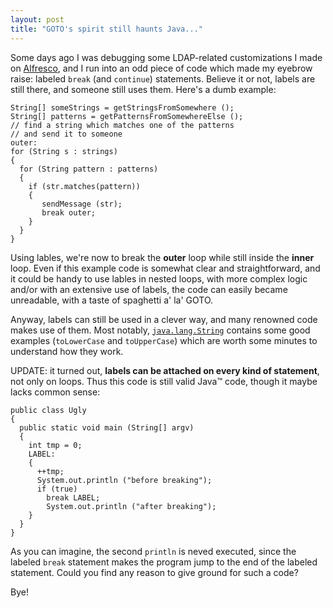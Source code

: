 ```yaml
---
layout: post
title: "GOTO's spirit still haunts Java..."
---
```

Some days ago I was debugging some LDAP-related customizations I made on <a title="Alfresco ECM" href="http://www.alfresco.com" target="_blank">Alfresco</a>, and I run into an odd piece of code which made my eyebrow raise: labeled <code>break</code> (and <code>continue</code>) statements. Believe it or not, labels are still there, and someone still uses them. Here's a dumb example:


    String[] someStrings = getStringsFromSomewhere ();
    String[] patterns = getPatternsFromSomewhereElse ();
    // find a string which matches one of the patterns
    // and send it to someone
    outer:
    for (String s : strings)
    {
      for (String pattern : patterns)
      {
        if (str.matches(pattern))
        {
           sendMessage (str);
           break outer;
        }
      }
    }



Using lables, we're now to break the <strong>outer</strong> loop while still inside the <strong>inner</strong> loop. Even if this example code is somewhat clear and straightforward, and it could be handy to use lables in nested loops, with more complex logic and/or with an extensive use of labels, the code can easily became unreadable, with a taste of spaghetti a' la' GOTO.

Anyway, labels can still be used in a clever way, and many renowned code makes use of them. Most notably, <a title="String class sources" href="http://docjar.org/html/api/java/lang/String.java.html" target="_blank"><code>java.lang.String</code></a> contains some good examples (<code>toLowerCase</code> and <code>toUpperCase</code>) which are worth some minutes to understand how they work.

UPDATE:
it turned out, <b>labels can be attached on every kind of statement</b>, not only on loops. Thus this code is still valid Java&trade; code, though it maybe lacks common sense:


    public class Ugly
    {
      public static void main (String[] argv)
      {
        int tmp = 0;
        LABEL:
        {
          ++tmp;
          System.out.println ("before breaking");
          if (true)
            break LABEL;
            System.out.println ("after breaking");
        }
      }
    }


As you can imagine, the second <code>println</code> is neved executed, since the labeled <code>break</code> statement makes the program jump to the end of the labeled statement.
Could you find any reason to give ground for such a code?

Bye!
